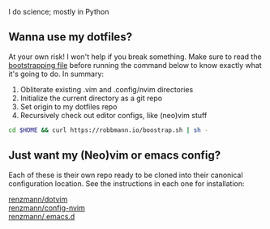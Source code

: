I do science; mostly in Python

## Wanna use my dotfiles?
At your own risk! I won't help if you break something.
Make sure to read the [bootstrapping
file](https://raw.githubusercontent.com/renzmann/renzmann.github.io/master/static/bootstrap.shh)
before running the command below to know exactly what it's going to do. In
summary:

1. Obliterate existing .vim and .config/nvim directories
1. Initialize the current directory as a git repo
1. Set origin to my dotfiles repo
1. Recursively check out editor configs, like (neo)vim stuff

```sh
cd $HOME && curl https://robbmann.io/boostrap.sh | sh -
```

## Just want my (Neo)vim or emacs config?
Each of these is their own repo ready to be cloned into their canonical configuration location.
See the instructions in each one for installation:

[renzmann/dotvim](https://github.com/renzmann/dotvim)  
[renzmann/config-nvim](https://github.com/renzmann/config-nvim)  
[renzmann/.emacs.d](https://github.com/renzmann/.emacs.d)  
